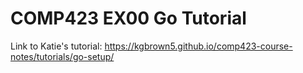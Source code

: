 # COMP423 EX00 Go Tutorial

Link to Katie's tutorial: https://kgbrown5.github.io/comp423-course-notes/tutorials/go-setup/